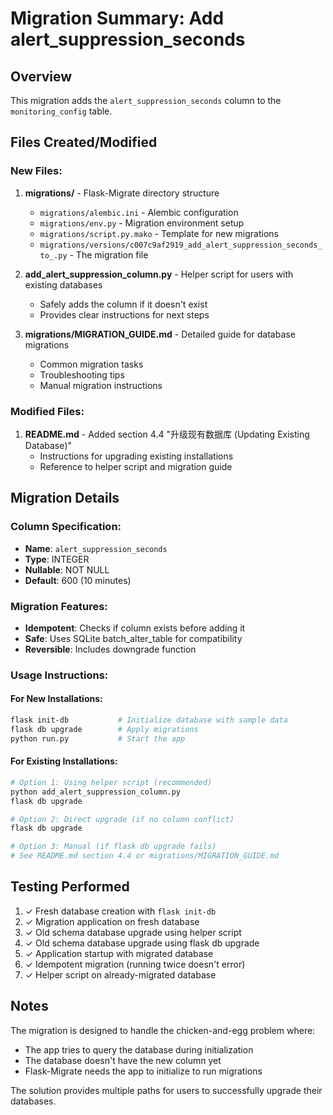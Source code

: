 # Migration Summary: Add alert_suppression_seconds

## Overview
This migration adds the `alert_suppression_seconds` column to the `monitoring_config` table.

## Files Created/Modified

### New Files:
1. **migrations/** - Flask-Migrate directory structure
   - `migrations/alembic.ini` - Alembic configuration
   - `migrations/env.py` - Migration environment setup
   - `migrations/script.py.mako` - Template for new migrations
   - `migrations/versions/c007c9af2919_add_alert_suppression_seconds_to_.py` - The migration file

2. **add_alert_suppression_column.py** - Helper script for users with existing databases
   - Safely adds the column if it doesn't exist
   - Provides clear instructions for next steps

3. **migrations/MIGRATION_GUIDE.md** - Detailed guide for database migrations
   - Common migration tasks
   - Troubleshooting tips
   - Manual migration instructions

### Modified Files:
1. **README.md** - Added section 4.4 "升级现有数据库 (Updating Existing Database)"
   - Instructions for upgrading existing installations
   - Reference to helper script and migration guide

## Migration Details

### Column Specification:
- **Name**: `alert_suppression_seconds`
- **Type**: INTEGER
- **Nullable**: NOT NULL
- **Default**: 600 (10 minutes)

### Migration Features:
- **Idempotent**: Checks if column exists before adding it
- **Safe**: Uses SQLite batch_alter_table for compatibility
- **Reversible**: Includes downgrade function

### Usage Instructions:

#### For New Installations:
```bash
flask init-db           # Initialize database with sample data
flask db upgrade        # Apply migrations
python run.py           # Start the app
```

#### For Existing Installations:
```bash
# Option 1: Using helper script (recommended)
python add_alert_suppression_column.py
flask db upgrade

# Option 2: Direct upgrade (if no column conflict)
flask db upgrade

# Option 3: Manual (if flask db upgrade fails)
# See README.md section 4.4 or migrations/MIGRATION_GUIDE.md
```

## Testing Performed

1. ✓ Fresh database creation with `flask init-db`
2. ✓ Migration application on fresh database
3. ✓ Old schema database upgrade using helper script
4. ✓ Old schema database upgrade using flask db upgrade
5. ✓ Application startup with migrated database
6. ✓ Idempotent migration (running twice doesn't error)
7. ✓ Helper script on already-migrated database

## Notes

The migration is designed to handle the chicken-and-egg problem where:
- The app tries to query the database during initialization
- The database doesn't have the new column yet
- Flask-Migrate needs the app to initialize to run migrations

The solution provides multiple paths for users to successfully upgrade their databases.
